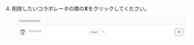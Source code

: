 4. 削除したいコラボレータの隣の**X**をクリックしてください。 ![コラボレータのユーザ名の隣の削除アイコン"X"](/assets/images/help/projects/remove-project-board-collaborator.png)
